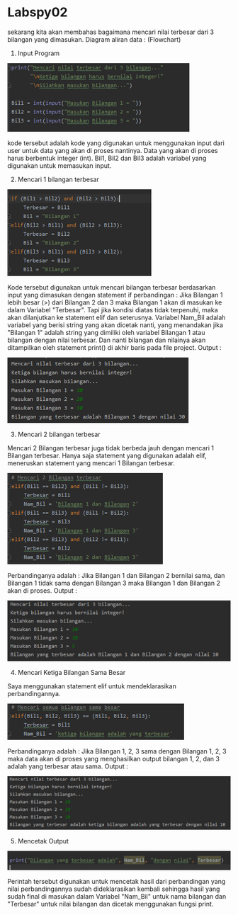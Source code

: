 # Labspy02
sekarang kita akan membahas bagaimana mencari nilai terbesar dari 3 bilangan yang dimasukan.
Diagram aliran data :
(Flowchart)
1. Input Program

![daftar](https://github.com/putrinabila2301/Labspy02/blob/master/gambar%203/pik1.png)

kode tersebut adalah kode yang digunakan untuk menggunakan input dari user untuk data yang akan di proses nantinya. Data yang akan di proses harus berbentuk integer (int). Bil1, Bil2 dan Bil3 adalah variabel yang digunakan untuk memasukan input.

2. Mencari 1 bilangan terbesar

![daftar](https://github.com/putrinabila2301/Labspy02/blob/master/gambar%203/piktr2.PNG)

Kode tersebut digunakan untuk mencari bilangan terbesar berdasarkan input yang dimasukan dengan statement if perbandingan : Jika Bilangan 1 lebih besar (>) dari Bilangan 2 dan 3 maka Bilangan 1 akan di masukan ke dalam Variabel "Terbesar".
Tapi jika kondisi diatas tidak terpenuhi, maka akan dilanjutkan ke statement elif dan seterusnya. Variabel Nam_Bil adalah variabel yang berisi string yang akan dicetak nanti, yang menandakan jika "Bilangan 1" adalah string yang dimiliki oleh variabel Bilangan 1 atau bilangan dengan nilai terbesar. Dan nanti bilangan dan nilainya akan ditampilkan oleh statement print() di akhir baris pada file project. Output :

![daftar](https://github.com/putrinabila2301/Labspy02/blob/master/gambar%203/pik3.png)

3. Mencari 2 bilangan terbesar

Mencari 2 Bilangan terbesar juga tidak berbeda jauh dengan mencari 1 Bilangan terbesar. Hanya saja statement yang digunakan adalah elif, meneruskan statement yang mencari 1 Bilangan terbesar.

![daftar](https://github.com/putrinabila2301/Labspy02/blob/master/gambar%203/pik4.png)

Perbandinganya adalah : Jika Bilangan 1 dan Bilangan 2 bernilai sama, dan Bilangan 1 tidak sama dengan Bilangan 3 maka Bilangan 1 dan Bilangan 2 akan di proses. Output :

![daftar](https://github.com/putrinabila2301/Labspy02/blob/master/gambar%203/pik5.png)

4. Mencari Ketiga Bilangan Sama Besar

Saya menggunakan statement elif untuk mendeklarasikan perbandingannya.

![daftar](https://github.com/putrinabila2301/Labspy02/blob/master/gambar%203/pik6.png)

Perbandinganya adalah : Jika Bilangan 1, 2, 3 sama dengan Bilangan 1, 2, 3 maka data akan di proses yang menghasilkan output bilangan 1, 2, dan 3 adalah yang terbesar atau sama. Output :

![daftar](https://github.com/putrinabila2301/Labspy02/blob/master/gambar%203/pik7.png)

5. Mencetak Output

![daftar](https://github.com/putrinabila2301/Labspy02/blob/master/gambar%203/pik8.png)

Perintah tersebut digunakan untuk mencetak hasil dari perbandingan yang nilai perbandingannya sudah dideklarasikan kembali sehingga hasil yang sudah final di masukan dalam Variabel "Nam_Bil" untuk nama bilangan dan "Terbesar" untuk nilai bilangan dan dicetak menggunakan fungsi print.


